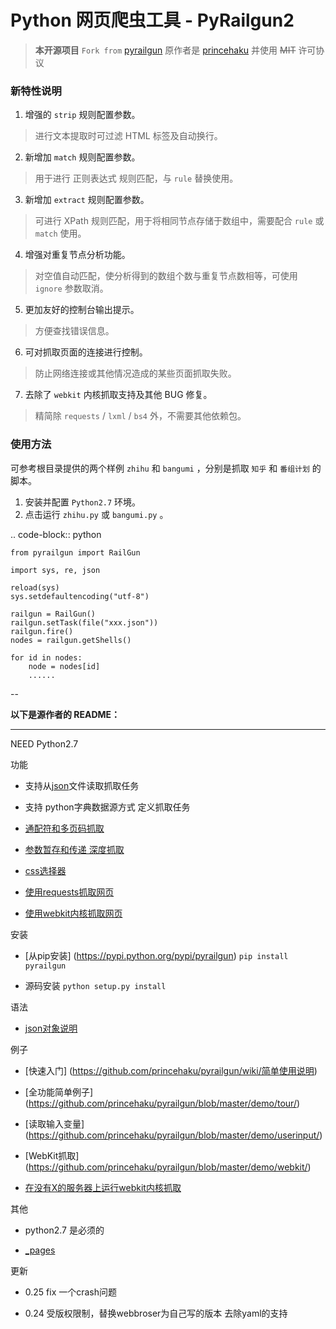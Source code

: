 Python 网页爬虫工具 - PyRailgun2
==============

 > **本开源项目** 
``Fork from`` [pyrailgun](https://github.com/princehaku/pyrailgun) 
原作者是 [princehaku](https://github.com/princehaku) 
并使用 ~~MIT~~ 许可协议

### 新特性说明 ###

1. 增强的 ``strip`` 规则配置参数。

 > 进行文本提取时可过滤 HTML 标签及自动换行。 

2. 新增加 ```match``` 规则配置参数。

 > 用于进行 正则表达式 规则匹配，与 ```rule``` 替换使用。

3. 新增加 ```extract``` 规则配置参数。

 > 可进行 XPath 规则匹配，用于将相同节点存储于数组中，需要配合 ```rule``` 或 ```match``` 使用。

4. 增强对重复节点分析功能。

 > 对空值自动匹配，使分析得到的数组个数与重复节点数相等，可使用 ```ignore``` 参数取消。

5. 更加友好的控制台输出提示。

 > 方便查找错误信息。

6. 可对抓取页面的连接进行控制。

 > 防止网络连接或其他情况造成的某些页面抓取失败。

7. 去除了 ```webkit``` 内核抓取支持及其他 BUG 修复。

 > 精简除 ```requests``` / ```lxml``` / ```bs4``` 外，不需要其他依赖包。


### 使用方法 ###

可参考根目录提供的两个样例 ```zhihu``` 和 ```bangumi``` ，分别是抓取 ```知乎``` 和 ```番组计划``` 的脚本。

1. 安装并配置 ```Python2.7``` 环境。
2. 点击运行 ```zhihu.py``` 或 ```bangumi.py``` 。

.. code-block:: python

    from pyrailgun import RailGun

    import sys, re, json
    
    reload(sys)
    sys.setdefaultencoding("utf-8")

    railgun = RailGun()
    railgun.setTask(file("xxx.json"))
    railgun.fire()
    nodes = railgun.getShells()
    
    for id in nodes:
        node = nodes[id]
        ......

--

**以下是源作者的 README：** 

----


NEED Python2.7

功能

* 支持从[json](https://github.com/princehaku/pyrailgun/blob/master/demo/tour/basic.json)文件读取抓取任务

* 支持 python字典数据源方式 定义抓取任务

* [通配符和多页码抓取](https://github.com/princehaku/pyrailgun/wiki/用通配符抓取多页码数据)

* [参数暂存和传递 深度抓取](https://github.com/princehaku/pyrailgun/wiki/参数传递)

* [css选择器](https://github.com/princehaku/pyrailgun/wiki/css选择器)

* [使用requests抓取网页](https://github.com/princehaku/pyrailgun/wiki/使用requests抓取网页)

* [使用webkit内核抓取网页](https://github.com/princehaku/pyrailgun/wiki/使用webkit内核抓取网页)


安装

* [从pip安装] (https://pypi.python.org/pypi/pyrailgun) `pip install pyrailgun`

* 源码安装 `python setup.py install`


语法

* [json对象说明](https://github.com/princehaku/pyrailgun/wiki/json%E6%96%87%E4%BB%B6%E6%A0%BC%E5%BC%8F%E8%AF%B4%E6%98%8E)

例子

* [快速入门] (https://github.com/princehaku/pyrailgun/wiki/简单使用说明)

* [全功能简单例子] (https://github.com/princehaku/pyrailgun/blob/master/demo/tour/)

* [读取输入变量] (https://github.com/princehaku/pyrailgun/blob/master/demo/userinput/)

* [WebKit抓取] (https://github.com/princehaku/pyrailgun/blob/master/demo/webkit/)

* [在没有X的服务器上运行webkit内核抓取](https://github.com/princehaku/pyrailgun/wiki/在没有X的服务器上运行webkit内核抓取)

其他

* python2.7 是必须的

* [_pages](https://github.com/princehaku/pyrailgun/wiki/_pages)

更新


* 0.25
  fix 一个crash问题

* 0.24
  受版权限制，替换webbroser为自己写的版本
  去除yaml的支持
